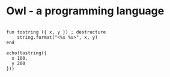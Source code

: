 # Owl - a programming language

```owl

fun tostring ({ x, y }) ; destructure
    string.format("<%s %s>", x, y)
end

echo(tostring({ 
  x 100, 
  y 200 
}))
```
